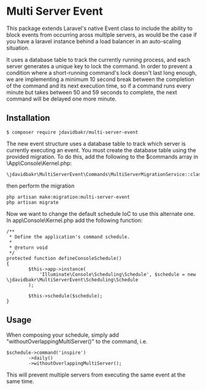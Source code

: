 # Multi Server Event

This package extends Laravel's native Event class to include the ability to block events from occurring aross multiple servers, as would be the case if you have a laravel instance behind a load balancer in an auto-scaling situation.

It uses a database table to track the currently running process, and each server generates a unique key to lock the command. In order to prevent a condition where a short-running command's lock doesn't last long enough, we are implementing a minimum 10 second break between the completion of the command and its next execution time, so if a command runs every minute but takes between 50 and 59 seconds to complete, the next command will be delayed one more minute.

## Installation


```
$ composer require jdavidbakr/multi-server-event
```

The new event structure uses a database table to track which server is currently executing an event. You must create the database table using the provided migration.  To do this, add the following to the $commands array in \App\Console\Kernel.php:

```
\jdavidbakr\MultiServerEvent\Commands\MultiServerMigrationService::class,
```

then perform the migration

```
php artisan make:migration:multi-server-event
php artisan migrate
```

Now we want to change the default schedule IoC to use this alternate one.  In app\Console\Kernel.php add the following function:

```
/**
 * Define the application's command schedule.
 *
 * @return void
 */
protected function defineConsoleSchedule()
{
		$this->app->instance(
            'Illuminate\Console\Scheduling\Schedule', $schedule = new \jdavidbakr\MultiServerEvent\Scheduling\Schedule
        );

        $this->schedule($schedule);
}
```

## Usage

When composing your schedule, simply add "withoutOverlappingMultiServer()" to the command, i.e.

```
$schedule->command('inspire')
		->daily()
		->withoutOverlappingMultiServer();
```

This will prevent multiple servers from executing the same event at the same time.